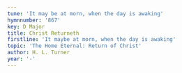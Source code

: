 ```yaml
---
tune: 'It may be at morn, when the day is awaking'
hymnnumber: '867'
key: D Major
title: Christ Returneth
firstline: 'It maybe at morn, when the day is awaking'
topic: 'The Home Eternal: Return of Christ'
author: H. L. Turner
year: '-'
---
```

